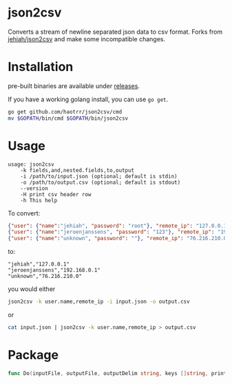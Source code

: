 json2csv
========

Converts a stream of newline separated json data to csv format. Forks from [jehiah/json2csv](https://github.com/jehiah/json2csv) and make some incompatible changes.


Installation
============

pre-built binaries are available under [releases](https://github.com/haotrr/json2csv/releases).

If you have a working golang install, you can use `go get`.

```bash
go get github.com/haotrr/json2csv/cmd
mv $GOPATH/bin/cmd $GOPATH/bin/json2csv
```

Usage
=====

```
usage: json2csv
    -k fields,and,nested.fields,to,output
    -i /path/to/input.json (optional; default is stdin)
    -o /path/to/output.csv (optional; default is stdout)
    --version
    -H print csv header row
    -h This help
```

To convert:

```json
{"user": {"name":"jehiah", "password": "root"}, "remote_ip": "127.0.0.1", "dt" : "[20/Aug/2010:01:12:44 -0400]"}
{"user": {"name":"jeroenjanssens", "password": "123"}, "remote_ip": "192.168.0.1", "dt" : "[20/Aug/2010:01:12:44 -0400]"}
{"user": {"name":"unknown", "password": ""}, "remote_ip": "76.216.210.0", "dt" : "[20/Aug/2010:01:12:45 -0400]"}
```

to:

```
"jehiah","127.0.0.1"
"jeroenjanssens","192.168.0.1"
"unknown","76.216.210.0"
```
    
you would either

```bash
json2csv -k user.name,remote_ip -i input.json -o output.csv
```

or

```bash
cat input.json | json2csv -k user.name,remote_ip > output.csv
```

Package
=======
```go
func Do(inputFile, outputFile, outputDelim string, keys []string, printHeader bool) (int, error)
```
